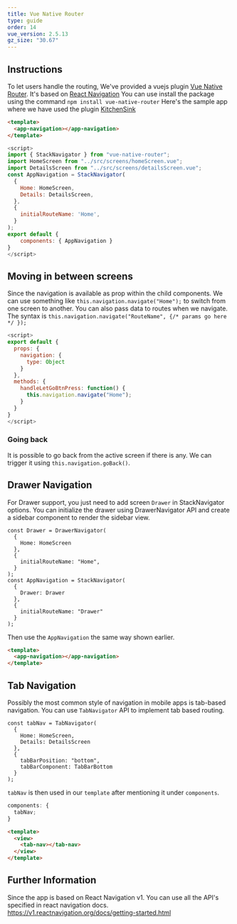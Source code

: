 ```yaml
---
title: Vue Native Router
type: guide
order: 14
vue_version: 2.5.13
gz_size: "30.67"
---
```


## Instructions

To let users handle the routing, We've provided a vuejs plugin [Vue Native Router](https://github.com/GeekyAnts/vue-native-router). It's based on [React Navigation](https://reactnavigation.org/)
You can use install the package using the command `npm install vue-native-router`
Here's the sample app where we have used the plugin [KitchenSink](https://github.com/GeekyAnts/KitchenSink-Vue-Native)

```html
<template>
  <app-navigation></app-navigation>
</template>
```

```js
<script>
import { StackNavigator } from "vue-native-router";
import HomeScreen from "../src/screens/homeScreen.vue";
import DetailsScreen from "../src/screens/detailsScreen.vue";
const AppNavigation = StackNavigator(
  {
    Home: HomeScreen,
    Details: DetailsScreen,
  },
  {
    initialRouteName: 'Home',
  }
);
export default {
    components: { AppNavigation }
}
</script>
```

## Moving in between screens

Since the navigation is available as prop within the child components. We can use something like `this.navigation.navigate("Home");` to switch from one screen to another.
You can also pass data to routes when we navigate. The syntax is `this.navigation.navigate("RouteName", {/* params go here */ });`

```js
<script>
export default {
  props: {
    navigation: {
      type: Object
    }
  },
  methods: {
    handleLetGoBtnPress: function() {
      this.navigation.navigate("Home");
    }
  }
}
</script>
```

### Going back

It is possible to go back from the active screen if there is any. We can trigger it using `this.navigation.goBack()`.

## Drawer Navigation

For Drawer support, you just need to add screen `Drawer` in StackNavigator options.
You can initialize the drawer using DrawerNavigator API and create a sidebar component to render the sidebar view.

```
const Drawer = DrawerNavigator(
  {
    Home: HomeScreen
  },
  {
    initialRouteName: "Home",
  }
);
const AppNavigation = StackNavigator(
  {
    Drawer: Drawer
  },
  {
    initialRouteName: "Drawer"
  }
);
```

Then use the `AppNavigation` the same way shown earlier.

```html
<template>
  <app-navigation></app-navigation>
</template>
```

## Tab Navigation

Possibly the most common style of navigation in mobile apps is tab-based navigation.
You can use `TabNavigator` API to implement tab based routing.

```
const tabNav = TabNavigator(
  {
    Home: HomeScreen,
    Details: DetailsScreen
  },
  {
    tabBarPosition: "bottom",
    tabBarComponent: TabBarBottom
  }
);
```

`tabNav` is then used in our `template` after mentioning it under `components`.

```js
components: {
  tabNav;
}
```

```html
<template>
  <view>
    <tab-nav></tab-nav>
  </view>
</template>
```

## Further Information

Since the app is based on React Navigation v1. You can use all the API's specified in react navigation docs. https://v1.reactnavigation.org/docs/getting-started.html
